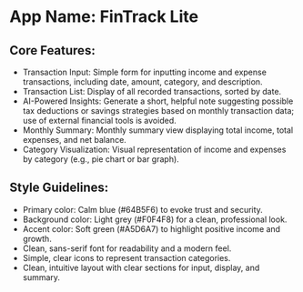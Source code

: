 # **App Name**: FinTrack Lite

## Core Features:

- Transaction Input: Simple form for inputting income and expense transactions, including date, amount, category, and description.
- Transaction List: Display of all recorded transactions, sorted by date.
- AI-Powered Insights: Generate a short, helpful note suggesting possible tax deductions or savings strategies based on monthly transaction data; use of external financial tools is avoided.
- Monthly Summary: Monthly summary view displaying total income, total expenses, and net balance.
- Category Visualization: Visual representation of income and expenses by category (e.g., pie chart or bar graph).

## Style Guidelines:

- Primary color: Calm blue (#64B5F6) to evoke trust and security.
- Background color: Light grey (#F0F4F8) for a clean, professional look.
- Accent color: Soft green (#A5D6A7) to highlight positive income and growth.
- Clean, sans-serif font for readability and a modern feel.
- Simple, clear icons to represent transaction categories.
- Clean, intuitive layout with clear sections for input, display, and summary.